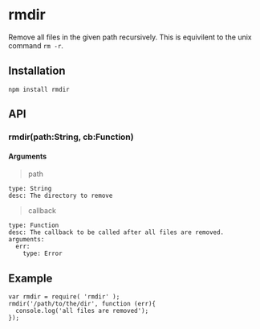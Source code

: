 # rmdir

Remove all files in the given path recursively. This is equivilent to the unix command `rm -r`.

## Installation

    npm install rmdir

## API

### rmdir(path:String, cb:Function)

#### Arguments

> path

    type: String
    desc: The directory to remove

> callback

    type: Function
    desc: The callback to be called after all files are removed.
    arguments:
      err:
        type: Error

## Example

    var rmdir = require( 'rmdir' );
    rmdir('/path/to/the/dir', function (err){
      console.log('all files are removed');
    });
